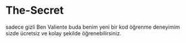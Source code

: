# The-Secret
sadece gizli
Ben Valiente buda benim yeni bir kod öğrenme deneyimim sizde ücretsiz ve kolay şekilde öğrenebilirsiniz.

